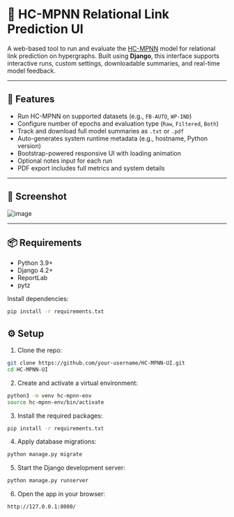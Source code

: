 # 🧠 HC-MPNN Relational Link Prediction UI

A web-based tool to run and evaluate the [HC-MPNN](https://github.com/HxyScotthuang/HC-MPNN) model for relational link prediction on hypergraphs. Built using **Django**, this interface supports interactive runs, custom settings, downloadable summaries, and real-time model feedback.

---

## 🚀 Features

- Run HC-MPNN on supported datasets (e.g., `FB-AUTO`, `WP-IND`)
- Configure number of epochs and evaluation type (`Raw`, `Filtered`, `Both`)
- Track and download full model summaries as `.txt` or `.pdf`
- Auto-generates system runtime metadata (e.g., hostname, Python version)
- Bootstrap-powered responsive UI with loading animation
- Optional notes input for each run
- PDF export includes full metrics and system details

---

## 📸 Screenshot

![image](https://github.com/user-attachments/assets/c4b7cad4-870b-4a72-8c76-1248d5457999)


---

## 📦 Requirements

- Python 3.9+
- Django 4.2+
- ReportLab
- pytz

Install dependencies:
```bash
pip install -r requirements.txt
```

## ⚙️ Setup

1. Clone the repo:
```bash
git clone https://github.com/your-username/HC-MPNN-UI.git
cd HC-MPNN-UI
```
2. Create and activate a virtual environment:
```bash
python3 -m venv hc-mpnn-env
source hc-mpnn-env/bin/activate
```
3. Install the required packages:

```bash
pip install -r requirements.txt
```

4. Apply database migrations:
```bash
python manage.py migrate
```

5. Start the Django development server:
```bash
python manage.py runserver
```

6. Open the app in your browser:
```
http://127.0.0.1:8000/
```
